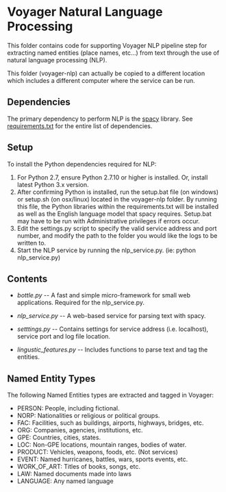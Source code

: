 # Voyager Natural Language Processing

This folder contains code for supporting Voyager NLP pipeline step for extracting named entities (place names, etc...) from text through
the use of natural language processing (NLP). 

This folder (voyager-nlp) can actually be copied to a different location which includes a different computer where the service can be run.


## Dependencies

The primary dependency to perform NLP is the [spacy](https://spacy.io/) library. See [requirements.txt](requirements.txt) for the entire list of dependencies.


## Setup

To install the Python dependencies required for NLP:

1. For Python 2.7, ensure Python 2.7.10 or higher is installed. Or, install latest Python 3.x version.
2. After confirming Python is installed, run the setup.bat file (on windows) or setup.sh (on osx/linux) located in the voyager-nlp folder. By running this file, the Python libraries within the requirements.txt will be installed as well as the English language model that spacy requires. Setup.bat may have to be run with Administrative privileges if errors occur. 
3. Edit the settings.py script to specify the valid service address and port number, and modify the path to the folder you would like the logs to be written to. 
4. Start the NLP service by running the nlp_service.py. (ie: python nlp_service.py)

## Contents

* <i>bottle.py</i> -- A fast and simple micro-framework for small web applications. Required for the nlp_service.py.

* <i>nlp_service.py</i> -- A web-based service for parsing text with spacy. 
 
* <i>setttings.py</i> -- Contains settings for service address (i.e. localhost), service port and log file location.

* <i>lingustic_features.py</i> -- Includes functions to parse text and tag the entities. 

## Named Entity Types

The following Named Entities types are extracted and tagged in Voyager:

* PERSON:  People, including fictional.
* NORP:    Nationalities or religious or political groups.
* FAC: Facilities, such as buildings, airports, highways, bridges, etc.
* ORG: Companies, agencies, institutions, etc.
* GPE: Countries, cities, states.
* LOC: Non-GPE locations, mountain ranges, bodies of water.
* PRODUCT: Vehicles, weapons, foods, etc. (Not services)
* EVENT:   Named hurricanes, battles, wars, sports events, etc.
* WORK_OF_ART: Titles of books, songs, etc.
* LAW: Named documents made into laws
* LANGUAGE:    Any named language
